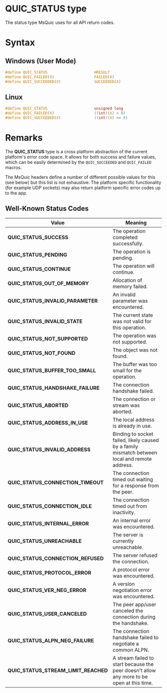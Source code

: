 QUIC_STATUS type
======

The status type MsQuic uses for all API return codes.

# Syntax

## Windows (User Mode)

```C
#define QUIC_STATUS                     HRESULT
#define QUIC_FAILED(X)                  FAILED(X)
#define QUIC_SUCCEEDED(X)               SUCCEEDED(X)
```

## Linux

```C
#define QUIC_STATUS                     unsigned long
#define QUIC_FAILED(X)                  ((int)(X) > 0)
#define QUIC_SUCCEEDED(X)               ((int)(X) <= 0)
```

# Remarks

The **QUIC_STATUS** type is a cross platform abstraction of the current platform's error code space. It allows for both success and failure values, which can be easily determined by the `QUIC_SUCCEEDED` and `QUIC_FAILED` macros.

The MsQuic headers define a number of different possible values for this (see below) but this list is not exhaustive. The platform specific functionality (for example UDP sockets) may also return platform specific error codes up to the app.

## Well-Known Status Codes

Value | Meaning
--- | ---
**QUIC_STATUS_SUCCESS** | The operation completed successfully.
**QUIC_STATUS_PENDING** | The operation is pending.
**QUIC_STATUS_CONTINUE** | The operation will continue.
**QUIC_STATUS_OUT_OF_MEMORY** | Allocation of memory failed.
**QUIC_STATUS_INVALID_PARAMETER** | An invalid parameter was encountered.
**QUIC_STATUS_INVALID_STATE** | The current state was not valid for this operation.
**QUIC_STATUS_NOT_SUPPORTED** | The operation was not supported.
**QUIC_STATUS_NOT_FOUND** | The object was not found.
**QUIC_STATUS_BUFFER_TOO_SMALL** | The buffer was too small for the operation.
**QUIC_STATUS_HANDSHAKE_FAILURE** | The connection handshake failed.
**QUIC_STATUS_ABORTED** | The connection or stream was aborted.
**QUIC_STATUS_ADDRESS_IN_USE** | The local address is already in use.
**QUIC_STATUS_INVALID_ADDRESS** | Binding to socket failed, likely caused by a family mismatch between local and remote address.
**QUIC_STATUS_CONNECTION_TIMEOUT** | The connection timed out waiting for a response from the peer.
**QUIC_STATUS_CONNECTION_IDLE** | The connection timed out from inactivity.
**QUIC_STATUS_INTERNAL_ERROR** | An internal error was encountered.
**QUIC_STATUS_UNREACHABLE** | The server is currently unreachable.
**QUIC_STATUS_CONNECTION_REFUSED** | The server refused the connection.
**QUIC_STATUS_PROTOCOL_ERROR** | A protocol error was encountered.
**QUIC_STATUS_VER_NEG_ERROR** | A version negotiation error was encountered.
**QUIC_STATUS_USER_CANCELED** | The peer app/user canceled the connection during the handshake.
**QUIC_STATUS_ALPN_NEG_FAILURE** | The connection handshake failed to negotiate a common ALPN.
**QUIC_STATUS_STREAM_LIMIT_REACHED** | A stream failed to start because the peer doesn't allow any more to be open at this time.
